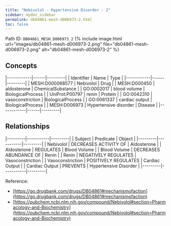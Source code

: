 ```yaml
---
title: "Nebivolol - Hypertensive Disorder - 2"
sidebar: mydoc_sidebar
permalink: db04861-mesh-d006973-2.html
toc: false 
---
```



Path ID: `DB04861_MESH_D006973_2`
{% include image.html url="images/db04861-mesh-d006973-2.png" file="db04861-mesh-d006973-2.png" alt="db04861-mesh-d006973-2" %}

## Concepts

|------------|------|---------|
| Identifier | Name | Type    |
|------------|------|---------|
| MESH:D000068577 | Nebivolol | Drug |
| MESH:D000450 | aldosterone | ChemicalSubstance |
| GO:0002017 | blood volume | BiologicalProcess |
| UniProt:P00797 | renin | Protein |
| GO:0042310 | vasoconstriction | BiologicalProcess |
| GO:0061337 | cardiac output | BiologicalProcess |
| MESH:D006973 | Hypertensive disorder | Disease |
|------------|------|---------|

## Relationships

|---------|-----------|---------|
| Subject | Predicate | Object  |
|---------|-----------|---------|
| Nebivolol | DECREASES ACTIVITY OF | Aldosterone |
| Aldosterone | REGULATES | Blood Volume |
| Blood Volume | DECREASES ABUNDANCE OF | Renin |
| Renin | NEGATIVELY REGULATES | Vasoconstriction |
| Vasoconstriction | POSITIVELY REGULATES | Cardiac Output |
| Cardiac Output | PREVENTS | Hypertensive Disorder |
|---------|-----------|---------|

Reference: 
  - [https://go.drugbank.com/drugs/DB04861#mechanismofaction](https://go.drugbank.com/drugs/DB04861#mechanismofaction)
  - [https://pubchem.ncbi.nlm.nih.gov/compound/Nebivolol#section=Pharmacology-and-Biochemistry](https://pubchem.ncbi.nlm.nih.gov/compound/Nebivolol#section=Pharmacology-and-Biochemistry)
